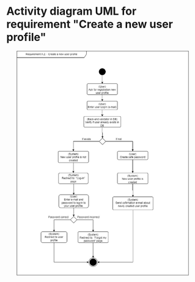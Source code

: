 # Activity diagram UML for requirement "Create a new user profile"


<p align="center">
<img src="https://github.com/szduniak-ba/User-account-workflow/blob/main/Activity%20diagram%20req.A.2.jpg?raw=true" width="450">
</p>
